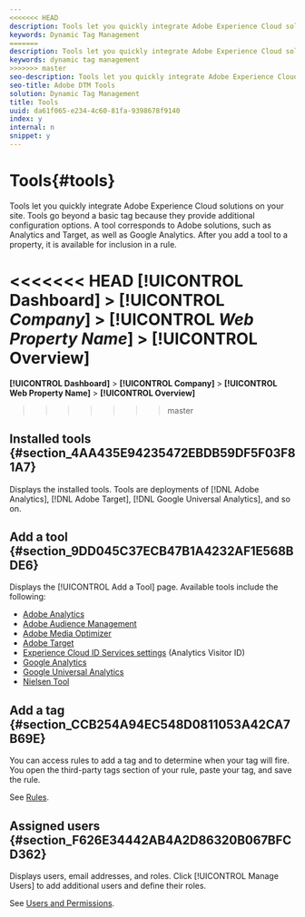```yaml
---
<<<<<<< HEAD
description: Tools let you quickly integrate Adobe Experience Cloud solutions on your site. Tools go beyond a basic tag because they provide additional configuration options. A tool corresponds to Adobe solutions, such as Analytics and Target, as well as Google Analytics. After you add a tool to a property, it is available for inclusion in a rule.
keywords: Dynamic Tag Management
=======
description: Tools let you quickly integrate Adobe Experience Cloud solutions on your site. 
keywords: dynamic tag management
>>>>>>> master
seo-description: Tools let you quickly integrate Adobe Experience Cloud solutions on your site. Tools go beyond a basic tag because they provide additional configuration options. A tool corresponds to Adobe solutions, such as Analytics and Target, as well as Google Analytics. After you add a tool to a property, it is available for inclusion in a rule.
seo-title: Adobe DTM Tools
solution: Dynamic Tag Management
title: Tools
uuid: da61f065-e234-4c60-81fa-9398678f9140
index: y
internal: n
snippet: y
---
```


# Tools{#tools}

Tools let you quickly integrate Adobe Experience Cloud solutions on your site. Tools go beyond a basic tag because they provide additional configuration options. A tool corresponds to Adobe solutions, such as Analytics and Target, as well as Google Analytics. After you add a tool to a property, it is available for inclusion in a rule.

<<<<<<< HEAD
 **[!UICONTROL Dashboard]** > **[!UICONTROL _Company_]** > **[!UICONTROL _Web Property Name_]** > **[!UICONTROL Overview]**
=======
 **[!UICONTROL Dashboard]** > **[!UICONTROL Company]** > **[!UICONTROL Web Property Name]** > **[!UICONTROL Overview]**
>>>>>>> master

## Installed tools {#section_4AA435E94235472EBDB59DF5F03F81A7}

Displays the installed tools. Tools are deployments of [!DNL Adobe Analytics], [!DNL Adobe Target], [!DNL Google Universal Analytics], and so on.

## Add a tool {#section_9DD045C37ECB47B1A4232AF1E568BDE6}

Displays the [!UICONTROL Add a Tool] page. Available tools include the following:

* [Adobe Analytics](../tools-reference/analytics-dtm.md#concept_FBA6679A0B79490F8296437F11E5E4F8) 
* [Adobe Audience Management](../tools-reference/audiencemgmt.md#concept_F9887945039A473A9B2C6B16CBA5D822) 
* [Adobe Media Optimizer](../tools-reference/media-optimizer.md#concept_1A33BC0F5B6A4709929EC6F876236657) 
* [Adobe Target](../tools-reference/target.md#concept_90D4021A9B6E409D8101FA1AFADE1215) 
* [Experience Cloud ID Services settings](https://marketing.adobe.com/resources/help/en_US/mcvid/mcvid-dtm-settings.html) (Analytics Visitor ID) 
* [Google Analytics](../tools-reference/ga.md#concept_C0C4173C0A9F4C9A8333EADC8C1FBF99) 
* [Google Universal Analytics](../tools-reference/google-universal-analytics.md#concept_224428EBB8E4466B93328EC5AE87FF04) 
* [Nielsen Tool](../tools-reference/nielsen.md#concept_697E539912154172A3BE804DD2401534)

## Add a tag {#section_CCB254A94EC548D0811053A42CA7B69E}

You can access rules to add a tag and to determine when your tag will fire. You open the third-party tags section of your rule, paste your tag, and save the rule.

See [Rules](../managing-resources/rules.md#concept_2D3F296DD3BD418BAB7A0E2415DD9C92).

## Assigned users {#section_F626E34442AB4A2D86320B067BFCD362}

Displays users, email addresses, and roles. Click [!UICONTROL Manage Users] to add additional users and define their roles.

See [Users and Permissions](../administration/users.md#concept_2FA1011890C04E59845E8EB1E2345488). 
